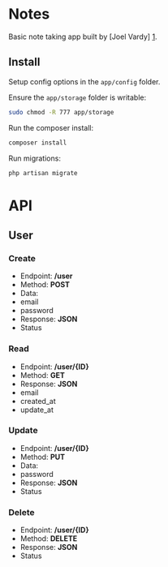 # Notes

Basic note taking app built by [Joel Vardy] [1].

## Install

Setup config options in the `app/config` folder.

Ensure the `app/storage` folder is writable:

```bash
sudo chmod -R 777 app/storage
```

Run the composer install:

```bash
composer install
```

Run migrations:

```bash
php artisan migrate
```

# API

## User

### Create

 * Endpoint: **/user**
 * Method: **POST**
 * Data:
  * email
  * password
 * Response: **JSON**
  * Status

### Read

 * Endpoint: **/user/{ID}**
 * Method: **GET**
 * Response: **JSON**
  * email
  * created_at
  * update_at

### Update

 * Endpoint: **/user/{ID}**
 * Method: **PUT**
 * Data:
  * password
 * Response: **JSON**
  * Status

### Delete

 * Endpoint: **/user/{ID}**
 * Method: **DELETE**
 * Response: **JSON**
  * Status

  [1]: http://joelvardy.com/